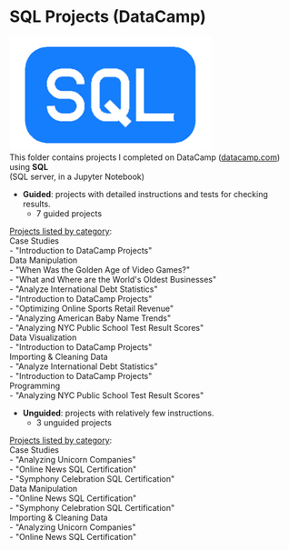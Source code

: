# SQL Projects (DataCamp)  
![SQL Logo](../../assets/SQL.png)<br>This folder contains projects I completed on DataCamp ([datacamp.com](datacamp.com)) using **SQL**<br>(SQL server, in a Jupyter Notebook)

- **Guided**: projects with detailed instructions and tests for checking results.
    - 7 guided projects

<ins>Projects listed by category</ins>:<br>   Case Studies<br>	- "Introduction to DataCamp Projects"<br>   Data Manipulation<br>	- "When Was the Golden Age of Video Games?"<br>	- "What and Where are the World's Oldest Businesses"<br>	- "Analyze International Debt Statistics"<br>	- "Introduction to DataCamp Projects"<br>	- "Optimizing Online Sports Retail Revenue"<br>	- "Analyzing American Baby Name Trends"<br>	- "Analyzing NYC Public School Test Result Scores"<br>   Data Visualization<br>	- "Introduction to DataCamp Projects"<br>   Importing & Cleaning Data<br>	- "Analyze International Debt Statistics"<br>	- "Introduction to DataCamp Projects"<br>   Programming<br>	- "Analyzing NYC Public School Test Result Scores"<br>


- **Unguided**: projects with relatively few instructions.
    - 3 unguided projects
    
<ins>Projects listed by category</ins>:<br>   Case Studies<br>	- "Analyzing Unicorn Companies"<br>	- "Online News SQL Certification"<br>	- "Symphony Celebration SQL Certification"<br>   Data Manipulation<br>	- "Online News SQL Certification"<br>	- "Symphony Celebration SQL Certification"<br>   Importing & Cleaning Data<br>	- "Analyzing Unicorn Companies"<br>	- "Online News SQL Certification"<br>
